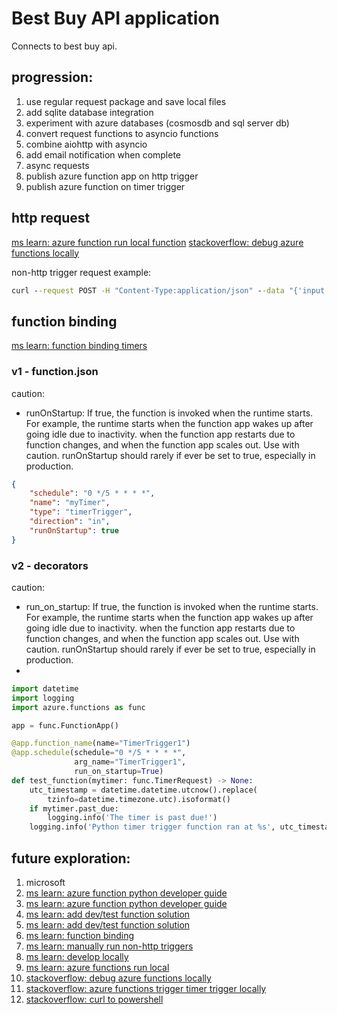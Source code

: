 # Best Buy API application
Connects to best buy api.

## progression:
1. use regular request package and save local files
2. add sqlite database integration
3. experiment with azure databases (cosmosdb and sql server db)
4. convert request functions to asyncio functions
5. combine aiohttp with asyncio
6. add email notification when complete
7. async requests
8. publish azure function app on http trigger
9. publish azure function on timer trigger

## http request
[ms learn: azure function run local function](https://learn.microsoft.com/en-us/azure/azure-functions/functions-run-local?tabs=windows%2Cisolated-process%2Cnode-v4%2Cpython-v2%2Cnon-http-trigger%2Ccontainer-apps&pivots=programming-language-python#run-a-local-function)
[stackoverflow: debug azure functions locally](https://stackoverflow.com/questions/55063821/debug-azure-functions-locally/55067597)

non-http trigger request example: 
``` cmd
curl --request POST -H "Content-Type:application/json" --data "{'input':'sample queue data'}" http://localhost:7071/admin/functions/QueueTrigger -v
```


## function binding 
[ms learn: function binding timers](https://learn.microsoft.com/en-us/azure/azure-functions/functions-bindings-timer?tabs=python-v2%2Cin-process&pivots=programming-language-python)

### v1 - function.json
caution:
* runOnStartup: If true, the function is invoked when the runtime starts. For example, the runtime starts when the function app wakes up after going idle due to inactivity. when the function app restarts due to function changes, and when the function app scales out. Use with caution. runOnStartup should rarely if ever be set to true, especially in production.

```json
{
    "schedule": "0 */5 * * * *",
    "name": "myTimer",
    "type": "timerTrigger",
    "direction": "in",
    "runOnStartup": true
}
```

### v2 - decorators
caution:
* run_on_startup: If true, the function is invoked when the runtime starts. For example, the runtime starts when the function app wakes up after going idle due to inactivity. when the function app restarts due to function changes, and when the function app scales out. Use with caution. runOnStartup should rarely if ever be set to true, especially in production.
* 
```python
import datetime
import logging
import azure.functions as func

app = func.FunctionApp()

@app.function_name(name="TimerTrigger1")
@app.schedule(schedule="0 */5 * * * *", 
              arg_name="TimerTrigger1",
              run_on_startup=True) 
def test_function(mytimer: func.TimerRequest) -> None:
    utc_timestamp = datetime.datetime.utcnow().replace(
        tzinfo=datetime.timezone.utc).isoformat()
    if mytimer.past_due:
        logging.info('The timer is past due!')
    logging.info('Python timer trigger function ran at %s', utc_timestamp)
```

## future exploration:
1. microsoft
2. [ms learn: azure function python developer guide](https://learn.microsoft.com/en-us/azure/azure-functions/functions-reference-python?tabs=asgi%2Capplication-level&pivots=python-mode-decorators)
2. [ms learn: azure function python developer guide](https://learn.microsoft.com/en-us/azure/azure-functions/functions-reference-python?tabs=asgi%2Capplication-level&pivots=python-mode-decorators)
3. [ms learn: add dev/test function solution](https://learn.microsoft.com/en-us/answers/questions/1203593/azure-functions-in-dev-prod-enviroment)
4. [ms learn: add dev/test function solution](https://learn.microsoft.com/en-us/answers/questions/1203593/azure-functions-in-dev-prod-enviroment)
5. [ms learn: function binding](https://learn.microsoft.com/en-us/azure/azure-functions/functions-bindings-timer?tabs=python-v2%2Cin-process&pivots=programming-language-python)
6. [ms learn: manually run non-http triggers](https://learn.microsoft.com/en-us/azure/azure-functions/functions-manually-run-non-http)
7. [ms learn: develop locally](https://learn.microsoft.com/en-us/azure/azure-functions/functions-develop-local)
8. [ms learn: azure functions run local](https://learn.microsoft.com/en-us/azure/azure-functions/functions-run-local?tabs=windows%2Cisolated-process%2Cnode-v4%2Cpython-v2%2Cnon-http-trigger%2Ccontainer-apps&pivots=programming-language-python#run-a-local-function)
9. [stackoverflow: debug azure functions locally](https://stackoverflow.com/questions/55063821/debug-azure-functions-locally/55067597)
10. [stackoverflow: azure functions trigger timer trigger locally](https://stackoverflow.com/questions/47541981/azure-functions-trigger-timer-trigger-locally)
11. [stackoverflow: curl to powershell](https://stackoverflow.com/questions/71168528/curl-to-powershell-command)
